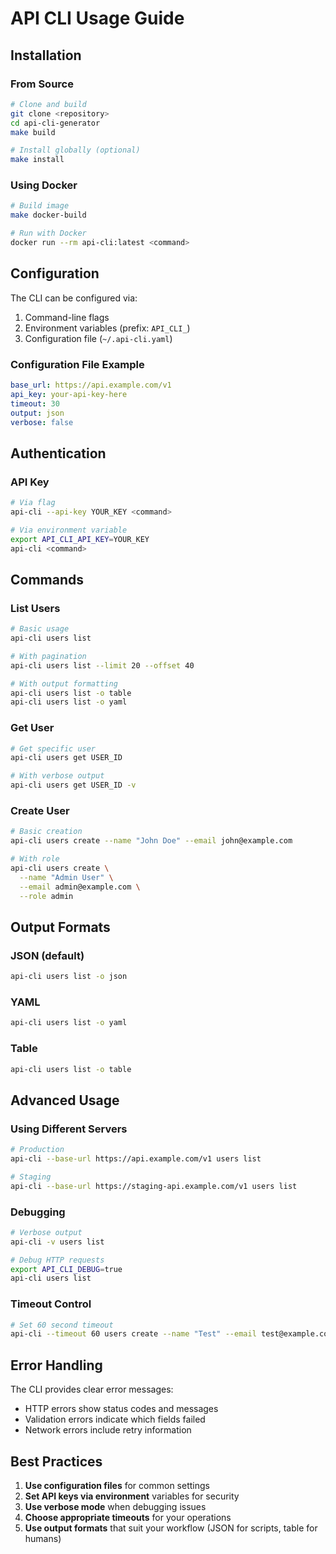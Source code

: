 # API CLI Usage Guide

## Installation

### From Source
```bash
# Clone and build
git clone <repository>
cd api-cli-generator
make build

# Install globally (optional)
make install
```

### Using Docker
```bash
# Build image
make docker-build

# Run with Docker
docker run --rm api-cli:latest <command>
```

## Configuration

The CLI can be configured via:
1. Command-line flags
2. Environment variables (prefix: `API_CLI_`)
3. Configuration file (`~/.api-cli.yaml`)

### Configuration File Example
```yaml
base_url: https://api.example.com/v1
api_key: your-api-key-here
timeout: 30
output: json
verbose: false
```

## Authentication

### API Key
```bash
# Via flag
api-cli --api-key YOUR_KEY <command>

# Via environment variable
export API_CLI_API_KEY=YOUR_KEY
api-cli <command>
```

## Commands

### List Users
```bash
# Basic usage
api-cli users list

# With pagination
api-cli users list --limit 20 --offset 40

# With output formatting
api-cli users list -o table
api-cli users list -o yaml
```

### Get User
```bash
# Get specific user
api-cli users get USER_ID

# With verbose output
api-cli users get USER_ID -v
```

### Create User
```bash
# Basic creation
api-cli users create --name "John Doe" --email john@example.com

# With role
api-cli users create \
  --name "Admin User" \
  --email admin@example.com \
  --role admin
```

## Output Formats

### JSON (default)
```bash
api-cli users list -o json
```

### YAML
```bash
api-cli users list -o yaml
```

### Table
```bash
api-cli users list -o table
```

## Advanced Usage

### Using Different Servers
```bash
# Production
api-cli --base-url https://api.example.com/v1 users list

# Staging
api-cli --base-url https://staging-api.example.com/v1 users list
```

### Debugging
```bash
# Verbose output
api-cli -v users list

# Debug HTTP requests
export API_CLI_DEBUG=true
api-cli users list
```

### Timeout Control
```bash
# Set 60 second timeout
api-cli --timeout 60 users create --name "Test" --email test@example.com
```

## Error Handling

The CLI provides clear error messages:
- HTTP errors show status codes and messages
- Validation errors indicate which fields failed
- Network errors include retry information

## Best Practices

1. **Use configuration files** for common settings
2. **Set API keys via environment** variables for security
3. **Use verbose mode** when debugging issues
4. **Choose appropriate timeouts** for your operations
5. **Use output formats** that suit your workflow (JSON for scripts, table for humans)
